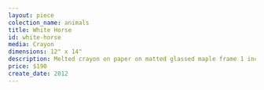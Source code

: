 ```yaml
---
layout: piece
colection_name: animals
title: White Horse
id: white-horse
media: Crayon
dimensions: 12" x 14"
description: Melted crayon on paper on matted glassed maple frame 1 inch in depth.
price: $190
create_date: 2012
---
```

